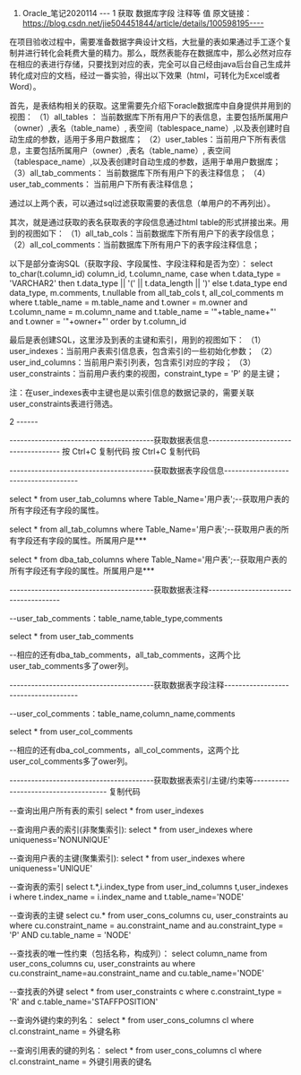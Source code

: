 1. Oracle_笔记2020114
--- 1 获取 数据库字段 注释等 值 原文链接：https://blog.csdn.net/jie504451844/article/details/100598195----

在项目验收过程中，需要准备数据字典设计文档，大批量的表如果通过手工逐个复制并进行转化会耗费大量的精力。那么，既然表能存在数据库中，那么必然对应存在相应的表进行存储，只要找到对应的表，完全可以自己经由java后台自己生成并转化成对应的文档，经过一番实验，得出以下效果（html，可转化为Excel或者Word）。

首先，是表结构相关的获取。这里需要先介绍下oracle数据库中自身提供并用到的视图： （1）all_tables ： 当前数据库下所有用户下的表信息，主要包括所属用户（owner）,表名（table_name）, 表空间（tablespace_name）,以及表创建时自动生成的参数，适用于多用户数据库； （2）user_tables：当前用户下所有表信息，主要包括所属用户（owner）,表名（table_name）, 表空间（tablespace_name）,以及表创建时自动生成的参数，适用于单用户数据库； （3）all_tab_comments： 当前数据库下所有用户下的表注释信息； （4）user_tab_comments： 当前用户下所有表注释信息；

通过以上两个表，可以通过sql过滤获取需要的表信息（单用户的不再列出）。

其次，就是通过获取的表名获取表的字段信息通过html table的形式拼接出来。用到的视图如下： （1）all_tab_cols：当前数据库下所有用户下的表字段信息； （2）all_col_comments：当前数据库下所有用户下的表字段注释信息；

以下是部分查询SQL（获取字段、字段属性、字段注释和是否为空）： select to_char(t.column_id) column_id, t.column_name, case when t.data_type = 'VARCHAR2' then t.data_type || '(' || t.data_length || ')' else t.data_type end data_type, m.comments, t.nullable from all_tab_cols t, all_col_comments m where t.table_name = m.table_name and t.owner = m.owner and t.column_name = m.column_name and t.table_name = '"+table_name+"' and t.owner = '"+owner+"' order by t.column_id

最后是表创建SQL，这里涉及到表的主键和索引，用到的视图如下： （1）user_indexes：当前用户表索引信息表，包含索引的一些初始化参数； （2）user_ind_columns：当前用户索引列表，包含索引对应的字段； （3）user_constraints：当前用户表约束的视图，constraint_type = 'P' 的是主键；

注：在user_indexes表中主键也是以索引信息的数据记录的，需要关联user_constraints表进行筛选。

2 ------

----------------------------------------获取数据表信息------------------------------------- 按 Ctrl+C 复制代码 按 Ctrl+C 复制代码

----------------------------------------获取数据表字段信息-------------------------------------

select * from user_tab_columns where Table_Name='用户表';--获取用户表的所有字段还有字段的属性。

select * from all_tab_columns where Table_Name='用户表';--获取用户表的所有字段还有字段的属性。所属用户是***

select * from dba_tab_columns where Table_Name='用户表';--获取用户表的所有字段还有字段的属性。所属用户是***

----------------------------------------获取数据表注释-------------------------------------

--user_tab_comments：table_name,table_type,comments

select * from user_tab_comments

--相应的还有dba_tab_comments，all_tab_comments，这两个比user_tab_comments多了ower列。

----------------------------------------获取数据表字段注释-------------------------------------

--user_col_comments：table_name,column_name,comments

select * from user_col_comments

--相应的还有dba_col_comments，all_col_comments，这两个比user_col_comments多了ower列。

----------------------------------------获取数据表索引/主键/约束等------------------------------------- 复制代码

--查询出用户所有表的索引 select * from user_indexes

--查询用户表的索引(非聚集索引): select * from user_indexes where uniqueness='NONUNIQUE'

--查询用户表的主键(聚集索引): select * from user_indexes where uniqueness='UNIQUE'

--查询表的索引 select t.*,i.index_type from user_ind_columns t,user_indexes i where t.index_name = i.index_name and t.table_name='NODE'

--查询表的主键 select cu.* from user_cons_columns cu, user_constraints au where cu.constraint_name = au.constraint_name and au.constraint_type = 'P' AND cu.table_name = 'NODE'

--查找表的唯一性约束（包括名称，构成列）： select column_name from user_cons_columns cu, user_constraints au where cu.constraint_name=au.constraint_name and cu.table_name='NODE'

--查找表的外键 select * from user_constraints c where c.constraint_type = 'R' and c.table_name='STAFFPOSITION'

--查询外键约束的列名： select * from user_cons_columns cl where cl.constraint_name = 外键名称

--查询引用表的键的列名： select * from user_cons_columns cl where cl.constraint_name = 外键引用表的键名